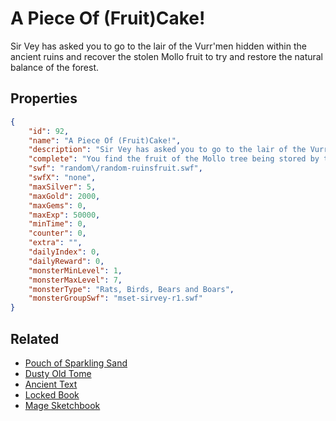 # A Piece Of (Fruit)Cake!

Sir Vey has asked you to go to the lair of the Vurr'men hidden within the ancient ruins and recover the stolen Mollo fruit to try and restore the natural balance of the forest.

## Properties

```json
{
    "id": 92,
    "name": "A Piece Of (Fruit)Cake!",
    "description": "Sir Vey has asked you to go to the lair of the Vurr'men hidden within the ancient ruins and recover the stolen Mollo fruit to try and restore the natural balance of the forest.",
    "complete": "You find the fruit of the Mollo tree being stored by the Vurr'men in large barrels but every single piece of fruit is rotten.",
    "swf": "random\/random-ruinsfruit.swf",
    "swfX": "none",
    "maxSilver": 5,
    "maxGold": 2000,
    "maxGems": 0,
    "maxExp": 50000,
    "minTime": 0,
    "counter": 0,
    "extra": "",
    "dailyIndex": 0,
    "dailyReward": 0,
    "monsterMinLevel": 1,
    "monsterMaxLevel": 7,
    "monsterType": "Rats, Birds, Bears and Boars",
    "monsterGroupSwf": "mset-sirvey-r1.swf"
}
```

## Related

- [Pouch of Sparkling Sand](../items/489-pouch-of-sparkling-sand.md)
- [Dusty Old Tome](../items/733-dusty-old-tome.md)
- [Ancient Text](../items/734-ancient-text.md)
- [Locked Book](../items/735-locked-book.md)
- [Mage Sketchbook](../items/736-mage-sketchbook.md)

